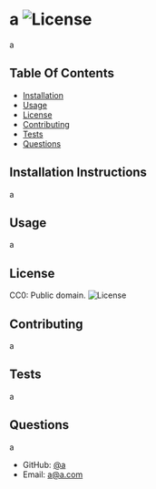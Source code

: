 # a ![License](https://img.shields.io/badge/License-CC0_1.0-lightgrey.svg)
    
a   
    
## Table Of Contents
* [Installation](#Installation)
* [Usage](#Usage)
* [License](#License)
* [Contributing](#Contributing)
* [Tests](#tests)
* [Questions](#Questions)
    
## Installation Instructions
    
a
        
## Usage
    
a
    
## License
    
CC0: Public domain. ![License](https://img.shields.io/badge/License-CC0_1.0-lightgrey.svg)
    
## Contributing
    
a
    
## Tests

a

## Questions

a
- GitHub: [@a](https://www.github.com/a)
- Email: a@a.com
    